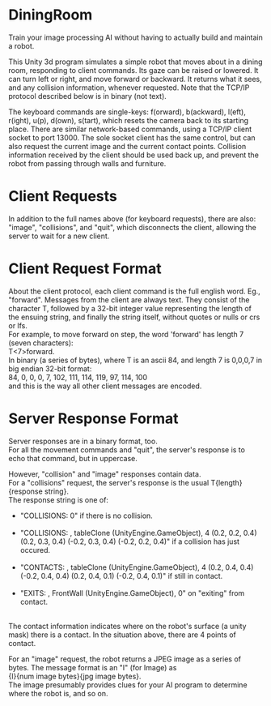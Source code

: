 # DiningRoom
Train your image processing AI without having to actually build and maintain a robot.<br />

This Unity 3d program simulates a simple robot that moves about in a dining room, responding to client commands. Its gaze can be raised or lowered. It can turn left or right, and move forward or backward. It returns what it sees, and any collision information, whenever requested. Note that the TCP/IP protocol described below is in binary (not text).<br />

The keyboard commands are single-keys: f(orward), b(ackward), l(eft), r(ight), u(p), d(own), s(tart), which resets the camera back to its starting place.
There are similar network-based commands, using a TCP/IP client socket to port 13000. The sole socket client has the same control, but can also request the current image and the current contact points. Collision information received by the client should be used back up, and prevent the robot from passing through walls and furniture.<br />
# Client Requests
In addition to the full names above (for keyboard requests), there are also: "image", "collisions", and "quit", which disconnects the client, allowing the server to wait for a new client.<br />

# Client Request Format
About the client protocol, each client command is the full english word. Eg., "forward". Messages from the client are always text. They consist of the character T, followed by a 32-bit integer value representing the length of the ensuing string, and finally the string itself, without quotes or nulls or crs or lfs.<br>
For example, to move forward on step, the word 'forward' has length 7 (seven characters):<br />
      T<7>forward.<br />
In binary (a series of bytes), where T is an ascii 84, and length 7 is 0,0,0,7 in big endian 32-bit format:<br />
      84, 0, 0, 0, 7, 102, 111, 114, 119, 97, 114, 100 <br />
and this is the way all other client messages are encoded.<br />

# Server Response Format
Server responses are in a binary format, too.<br />
For all the movement commands and "quit", the server's response is to echo that command, but in uppercase.<br />

However, "collision" and "image" responses contain data.<br />
For a "collisions" request, the server's response is the usual T{length}{response string}.<br />
The response string is one of:
<ul>
<li>"COLLISIONS: 0" if there is no collision.</li><br />
<li>"COLLISIONS: , tableClone (UnityEngine.GameObject), 4
(0.2, 0.2, 0.4)
(0.2, 0.3, 0.4)
(-0.2, 0.3, 0.4)
(-0.2, 0.2, 0.4)" if a collision has just occured.</li> <br />
<li>"CONTACTS: , tableClone (UnityEngine.GameObject), 4
(0.2, 0.4, 0.4)
(-0.2, 0.4, 0.4)
(0.2, 0.4, 0.1)
(-0.2, 0.4, 0.1)" if still in contact.</li> <br />
<li>"EXITS: , FrontWall (UnityEngine.GameObject), 0" on "exiting" from contact.</li><br />
</ul>
The contact information indicates where on the robot's surface (a unity mask) there is a contact. In the situation above, there are 4 points of contact.<br />
      
For an "image" request, the robot returns a JPEG image as a series of bytes. The message format is an "I" (for Image) as <br />
{I}{num image bytes}{jpg image bytes}.<br />
The image presumably provides clues for your AI program to determine where the robot is, and so on. <br />

